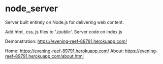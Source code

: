 # node_server
Server built entirely on Node.js for delivering web content. 

Add html, css, js files to './public'. 
Server code on index.js 

Demonstration: https://evening-reef-89791.herokuapp.com/

Home: https://evening-reef-89791.herokuapp.com/
About: https://evening-reef-89791.herokuapp.com/about.html


